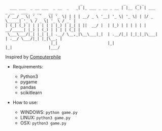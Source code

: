 ```
                                 _                  _     _ _                                    
  ___ ___  _ __ ___  _ __  _   _| |_ ___ _ __ _ __ | |__ (_) | ___       _ __   ___  _ __   __ _ 
 / __/ _ \| '_ ` _ \| '_ \| | | | __/ _ \ '__| '_ \| '_ \| | |/ _ \_____| '_ \ / _ \| '_ \ / _` |
| (_| (_) | | | | | | |_) | |_| | ||  __/ |  | |_) | | | | | |  __/_____| |_) | (_) | | | | (_| |
 \___\___/|_| |_| |_| .__/ \__,_|\__\___|_|  | .__/|_| |_|_|_|\___|     | .__/ \___/|_| |_|\__, |
                    |_|                      |_|                        |_|                |___/ 

```

Inspired by [Computerphile](https://www.youtube.com/watch?v=JRLdbt7vK-E)

- Requirements:

    - Python3
    - pygame
    - pandas
    - scikitlearn
    
- How to use:
    
    - WINDOWS: `python game.py`
    - LINUX: `python3 game.py`
    - OSX: `python3 game.py`
